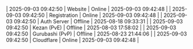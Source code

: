 | 2025-09-03 09:42:50 | Website | Online | 2025-09-03 09:42:48 |
| 2025-09-03 09:42:50 | Registration | Online | 2025-09-03 09:42:48 |
| 2025-09-03 09:42:50 | Auth Server | Offline | 2025-08-18 09:33:31 |
| 2025-09-03 09:42:50 | Kezan (PvE) | Offline | 2025-08-03 17:58:02 |
| 2025-09-03 09:42:50 | Gurubashi (PvP) | Offline | 2025-08-23 21:44:06 |
| 2025-09-03 09:42:50 | Cloudflare | Online | 2025-09-03 09:42:48 |
